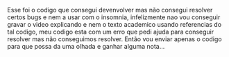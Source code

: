 Esse foi o codigo que consegui devenvolver mas não consegui resolver certos bugs e nem a usar com o insomnia, infelizmente nao vou conseguir 
gravar o video explicando e nem o texto academico usando referencias do tal codigo, meu codigo esta com um erro que pedi ajuda para conseguir resolver 
mas não conseguimos resolver. Então vou enviar apenas o codigo para que possa da uma olhada e ganhar alguma nota...
